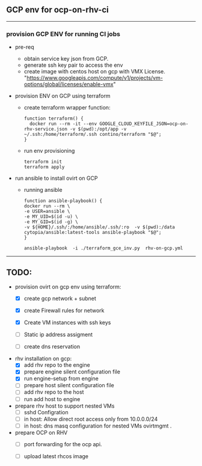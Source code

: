## GCP env for ocp-on-rhv-ci

---
### provision GCP ENV for running CI jobs

- pre-req
  - obtain service key json from GCP.
  - generate ssh key pair to access the env
  - create image with centos host on gcp with VMX License.
    "https://www.googleapis.com/compute/v1/projects/vm-options/global/licenses/enable-vmx"

- provision ENV on GCP using  terraform
  - create terraform wrapper function:

    ```shell
    function terraform() {
      docker run --rm -it --env GOOGLE_CLOUD_KEYFILE_JSON=ocp-on-rhv-service.json -v $(pwd):/opt/app -v ~/.ssh:/home/terraform/.ssh contino/terraform "$@";
    }

    ```

  - run env provisioning
    ```shell
    terraform init
    terraform apply

    ```



- run ansible to install ovirt on GCP
  - running ansible
    ```shell
    function ansible-playbook() {
    docker run --rm \
    -e USER=ansible \
    -e MY_UID=$(id -u) \
    -e MY_GID=$(id -g) \
    -v ${HOME}/.ssh/:/home/ansible/.ssh/:ro  -v $(pwd):/data  cytopia/ansible:latest-tools ansible-playbook "$@";
    }

    ansible-playbook  -i ./terraform_gce_inv.py  rhv-on-gcp.yml

    ```


---
TODO:
---

- provision ovirt on gcp env using terraform:
  - [x] create gcp network + subnet
  - [x] create Firewall rules for network
  - [x] Create VM instances with ssh keys
  - [ ] Static ip address assigment
  - [ ] create dns reservation


- rhv installation on gcp:
  - [X] add rhv repo to the engine
  - [X] prepare engine silent configuration file
  - [X] run engine-setup from engine
  - [ ] prepare host silent configuration file
  - [ ] add rhv repo to the host
  - [ ] run add host to engine

- prepare rhv host to support nested VMs
  - [ ] sshd Configration
  - [ ] in host: Allow direct root access only from 10.0.0.0/24
  - [ ] in host: dns masq configuration for nested VMs ovirtmgmt .

- prepare OCP on RHV
  - [ ] port forwarding for the ocp api.
  - [ ] upload latest rhcos image


